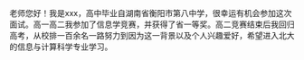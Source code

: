 老师您好！我是xxx，高中毕业自湖南省衡阳市第八中学，很幸运有机会参加这次面试。高一高二我参加了信息学竞赛，并获得了省一等奖。高二竞赛结束后我回归高考，从校排一百余名一路努力到因为这一背景以及个人兴趣爱好，希望进入北大的信息与计算科学专业学习。